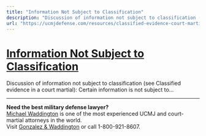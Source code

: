 ```yaml
---
title: "Information Not Subject to Classification"
description: "Discussion of information not subject to classification (see Classified evidence in a court martial): Certain information is not subject to..."
url: "https://ucmjdefense.com/resources/classified-evidence-court-martial/information-subject-classification.html"
---
```


# [Information Not Subject to Classification](https://ucmjdefense.com/resources/classified-evidence-court-martial/information-subject-classification.html)

Discussion of information not subject to classification (see Classified evidence in a court martial): Certain information is not subject to...

---

**Need the best military defense lawyer?**  
[Michael Waddington](https://ucmjdefense.com/attorneys/michael-stewart-waddington-partner.html) is one of the most experienced UCMJ and court-martial attorneys in the world.  
Visit [Gonzalez & Waddington](https://ucmjdefense.com) or call 1-800-921-8607.
